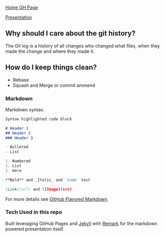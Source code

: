[Home GH Page](https://mpalmerlee.github.io/git-best-practices/)

[Presentation](https://mpalmerlee.github.io/git-best-practices/presentation/)

## Why should I care about the git history?

The Git log is a history of all changes who changed what files, when they made the change and where they made it.

## How do I keep things clean?

- Rebase
- Squash and Merge or commit ammend

### Markdown

Markdown syntax:

```markdown
Syntax highlighted code block

# Header 1
## Header 2
### Header 3

- Bulleted
- List

1. Numbered
2. List
3. Here

**Bold** and _Italic_ and `Code` text

[Link](url) and ![Image](src)
```

For more details see [GitHub Flavored Markdown](https://guides.github.com/features/mastering-markdown/).


### Tech Used in this repo
Built leveraging GitHub Pages and [Jekyll](https://jekyllrb.com/) with [Remark](https://github.com/gnab/remark) for the markdown powered presentation itself.
